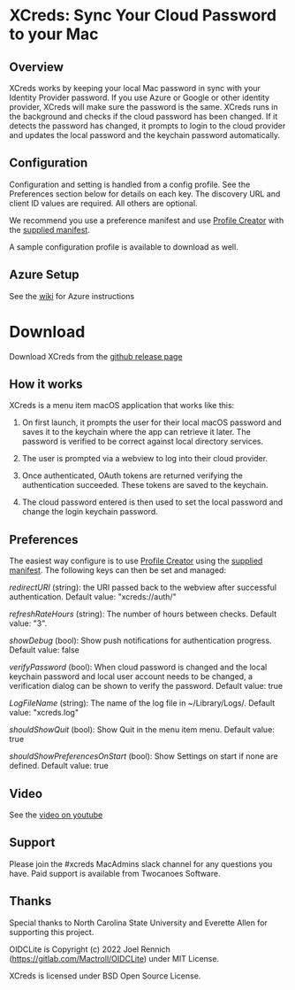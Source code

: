 # XCreds: Sync Your Cloud Password to your Mac

## Overview
XCreds works by keeping your local Mac password in sync with your Identity Provider password. If you use Azure or Google or other identity provider, XCreds will make sure the password is the same. XCreds runs in the background and checks if the cloud password has been changed. If it detects the password has changed, it prompts to login to the cloud provider and updates the local password and the keychain password automatically.

## Configuration
Configuration and setting is handled from a config profile. See the Preferences section below for details on each key. The discovery URL and client ID values are required. All others are optional. 

We recommend you use a preference manifest and use [Profile Creator](https://github.com/ProfileCreator/ProfileCreator) with the  [supplied manifest](https://twocanoes-app-resources.s3.amazonaws.com/xcreds/com.twocanoes.xcreds.plist).

A sample configuration profile is available to download as well.



## Azure Setup
See the [wiki](https://github.com/twocanoes/xcreds/wiki) for Azure instructions

# Download
Download XCreds from the [github release page](https://github.com/twocanoes/xcreds/releases)


## How it works
XCreds is a menu item macOS application that works like this:

1. On first launch, it prompts the user for their local macOS password and saves it to the keychain where the app can retrieve it later. The password is verified to be correct against local directory services.

1. The user is prompted via a webview to log into their cloud provider. 

1. Once authenticated, OAuth tokens are returned verifying the authentication succeeded. These tokens are saved to the keychain. 

1. The cloud password entered is then used to set the local password and change the login keychain password.

## Preferences
The easiest way configure is to use [Profile Creator](https://github.com/ProfileCreator/ProfileCreator) using the [supplied manifest](https://twocanoes-app-resources.s3.amazonaws.com/xcreds/com.twocanoes.xcreds.plist). The following keys can then be set and managed:

*redirectURI* (string): the URI passed back to the webview after successful authentication. Default value: "xcreds://auth/"

*refreshRateHours* (string): The number of hours between checks. Default value: "3".

*showDebug* (bool): Show push notifications for authentication progress. Default value: false

*verifyPassword* (bool): When cloud password is changed and the local keychain password and local user account needs to be changed, a verification dialog can be shown to verify the password. Default value: true

*LogFileName* (string): The name of the log file in ~/Library/Logs/. Default value: "xcreds.log"

*shouldShowQuit* (bool): Show Quit in the menu item menu. Default value: true

*shouldShowPreferencesOnStart* (bool): Show Settings on start if none are defined. Default value: true


## Video
See the [video on youtube](https://youtu.be/6V5MCQNWVTE)

## Support
Please join the #xcreds MacAdmins slack channel for any questions you have. Paid support is available from Twocanoes Software. 

## Thanks

Special thanks to North Carolina State University and Everette Allen for supporting this project.

OIDCLite is Copyright (c) 2022 Joel Rennich (https://gitlab.com/Mactroll/OIDCLite) under MIT License.

XCreds is licensed under BSD Open Source License.


